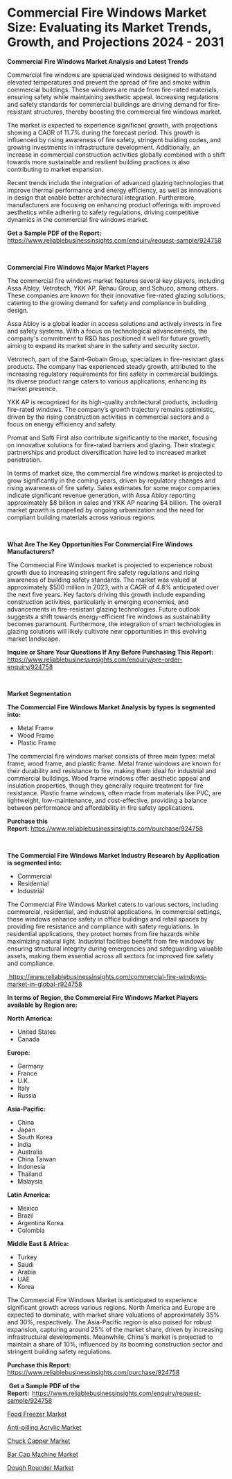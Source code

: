 <p><h1>Commercial Fire Windows Market Size: Evaluating its Market Trends, Growth, and Projections 2024 - 2031</h1></p><p><strong>Commercial Fire Windows Market Analysis and Latest Trends</strong></p>
<p><p>Commercial fire windows are specialized windows designed to withstand elevated temperatures and prevent the spread of fire and smoke within commercial buildings. These windows are made from fire-rated materials, ensuring safety while maintaining aesthetic appeal. Increasing regulations and safety standards for commercial buildings are driving demand for fire-resistant structures, thereby boosting the commercial fire windows market.</p><p>The market is expected to experience significant growth, with projections showing a CAGR of 11.7% during the forecast period. This growth is influenced by rising awareness of fire safety, stringent building codes, and growing investments in infrastructure development. Additionally, an increase in commercial construction activities globally combined with a shift towards more sustainable and resilient building practices is also contributing to market expansion. </p><p>Recent trends include the integration of advanced glazing technologies that improve thermal performance and energy efficiency, as well as innovations in design that enable better architectural integration. Furthermore, manufacturers are focusing on enhancing product offerings with improved aesthetics while adhering to safety regulations, driving competitive dynamics in the commercial fire windows market.</p></p>
<p><strong>Get a Sample PDF of the Report:&nbsp;</strong> <a href="https://www.reliablebusinessinsights.com/enquiry/request-sample/924758?utm_campaign=1400&utm_medium=2&utm_source=Github&utm_content=ia&utm_term=01102024&utm_id=commercial-fire-windows">https://www.reliablebusinessinsights.com/enquiry/request-sample/924758</a></p>
<p>&nbsp;</p>
<p><strong>Commercial Fire Windows Major Market Players</strong></p>
<p><p>The commercial fire windows market features several key players, including Assa Abloy, Vetrotech, YKK AP, Rehau Group, and Schuco, among others. These companies are known for their innovative fire-rated glazing solutions, catering to the growing demand for safety and compliance in building design.</p><p>Assa Abloy is a global leader in access solutions and actively invests in fire and safety systems. With a focus on technological advancements, the company's commitment to R&D has positioned it well for future growth, aiming to expand its market share in the safety and security sector.</p><p>Vetrotech, part of the Saint-Gobain Group, specializes in fire-resistant glass products. The company has experienced steady growth, attributed to the increasing regulatory requirements for fire safety in commercial buildings. Its diverse product range caters to various applications, enhancing its market presence.</p><p>YKK AP is recognized for its high-quality architectural products, including fire-rated windows. The company’s growth trajectory remains optimistic, driven by the rising construction activities in commercial sectors and a focus on energy efficiency and safety.</p><p>Promat and Safti First also contribute significantly to the market, focusing on innovative solutions for fire-rated barriers and glazing. Their strategic partnerships and product diversification have led to increased market penetration.</p><p>In terms of market size, the commercial fire windows market is projected to grow significantly in the coming years, driven by regulatory changes and rising awareness of fire safety. Sales estimates for some major companies indicate significant revenue generation, with Assa Abloy reporting approximately $8 billion in sales and YKK AP nearing $4 billion. The overall market growth is propelled by ongoing urbanization and the need for compliant building materials across various regions.</p></p>
<p>&nbsp;</p>
<p><strong>What Are The Key Opportunities For Commercial Fire Windows Manufacturers?</strong></p>
<p><p>The Commercial Fire Windows market is projected to experience robust growth due to increasing stringent fire safety regulations and rising awareness of building safety standards. The market was valued at approximately $500 million in 2023, with a CAGR of 4.8% anticipated over the next five years. Key factors driving this growth include expanding construction activities, particularly in emerging economies, and advancements in fire-resistant glazing technologies. Future outlook suggests a shift towards energy-efficient fire windows as sustainability becomes paramount. Furthermore, the integration of smart technologies in glazing solutions will likely cultivate new opportunities in this evolving market landscape.</p></p>
<p><strong>Inquire or Share Your Questions If Any Before Purchasing This Report:</strong> <a href="https://www.reliablebusinessinsights.com/enquiry/pre-order-enquiry/924758?utm_campaign=1400&utm_medium=2&utm_source=Github&utm_content=ia&utm_term=01102024&utm_id=commercial-fire-windows">https://www.reliablebusinessinsights.com/enquiry/pre-order-enquiry/924758</a></p>
<p>&nbsp;</p>
<p><strong>Market Segmentation</strong></p>
<p><strong>The Commercial Fire Windows Market Analysis by types is segmented into:</strong></p>
<p><ul><li>Metal Frame</li><li>Wood Frame</li><li>Plastic Frame</li></ul></p>
<p><p>The commercial fire windows market consists of three main types: metal frame, wood frame, and plastic frame. Metal frame windows are known for their durability and resistance to fire, making them ideal for industrial and commercial buildings. Wood frame windows offer aesthetic appeal and insulation properties, though they generally require treatment for fire resistance. Plastic frame windows, often made from materials like PVC, are lightweight, low-maintenance, and cost-effective, providing a balance between performance and affordability in fire safety applications.</p></p>
<p><strong>Purchase this Report:&nbsp;</strong><a href="https://www.reliablebusinessinsights.com/purchase/924758?utm_campaign=1400&utm_medium=2&utm_source=Github&utm_content=ia&utm_term=01102024&utm_id=commercial-fire-windows">https://www.reliablebusinessinsights.com/purchase/924758</a></p>
<p>&nbsp;</p>
<p><strong>The Commercial Fire Windows Market Industry Research by Application is segmented into:</strong></p>
<p><ul><li>Commercial</li><li>Residential</li><li>Industrial</li></ul></p>
<p><p>The Commercial Fire Windows Market caters to various sectors, including commercial, residential, and industrial applications. In commercial settings, these windows enhance safety in office buildings and retail spaces by providing fire resistance and compliance with safety regulations. In residential applications, they protect homes from fire hazards while maximizing natural light. Industrial facilities benefit from fire windows by ensuring structural integrity during emergencies and safeguarding valuable assets, making them essential across all sectors for improved fire safety and compliance.</p></p>
<p><a href="https://www.reliablebusinessinsights.com/commercial-fire-windows-market-in-global-r924758?utm_campaign=1400&utm_medium=2&utm_source=Github&utm_content=ia&utm_term=01102024&utm_id=commercial-fire-windows">&nbsp;https://www.reliablebusinessinsights.com/commercial-fire-windows-market-in-global-r924758</a></p>
<p><strong>In terms of Region, the Commercial Fire Windows Market Players available by Region are:</strong></p>
<p>
    <p> <strong> North America: </strong>
        <ul>
            <li>United States</li>
            <li>Canada</li>
        </ul>
        </p> 
    <p> <strong> Europe: </strong>
        <ul>
            <li>Germany</li>
            <li>France</li>
            <li>U.K.</li>
            <li>Italy</li>
            <li>Russia</li>
        </ul>
        </p> 
    <p> <strong> Asia-Pacific: </strong>
        <ul>
            <li>China</li>
            <li>Japan</li>
            <li>South Korea</li>
            <li>India</li>
            <li>Australia</li>
            <li>China Taiwan</li>
            <li>Indonesia</li>
            <li>Thailand</li>
            <li>Malaysia</li>
        </ul>
        </p> 
    <p> <strong> Latin America: </strong>
        <ul>
            <li>Mexico</li>
            <li>Brazil</li>
            <li>Argentina Korea</li>
            <li>Colombia</li>
        </ul>
        </p> 
    <p> <strong> Middle East & Africa: </strong>
        <ul>
            <li>Turkey</li>
            <li>Saudi</li>
            <li>Arabia</li>
            <li>UAE</li>
            <li>Korea</li>
        </ul>
    </p>
    </p>
<p><p>The Commercial Fire Windows Market is anticipated to experience significant growth across various regions. North America and Europe are expected to dominate, with market share valuations of approximately 35% and 30%, respectively. The Asia-Pacific region is also poised for robust expansion, capturing around 25% of the market share, driven by increasing infrastructural developments. Meanwhile, China's market is projected to maintain a share of 10%, influenced by its booming construction sector and stringent building safety regulations.</p></p>
<p><strong>Purchase this Report: </strong><a href="https://www.reliablebusinessinsights.com/purchase/924758?utm_campaign=1400&utm_medium=2&utm_source=Github&utm_content=ia&utm_term=01102024&utm_id=commercial-fire-windows">https://www.reliablebusinessinsights.com/purchase/924758</a></p>
<p>&nbsp;<strong>Get a Sample PDF of the Report:&nbsp;&nbsp;</strong><a href="https://www.reliablebusinessinsights.com/enquiry/request-sample/924758?utm_campaign=1400&utm_medium=2&utm_source=Github&utm_content=ia&utm_term=01102024&utm_id=commercial-fire-windows">https://www.reliablebusinessinsights.com/enquiry/request-sample/924758</a></p>
<p><strong></strong></p>
<p><p><a href="https://www.linkedin.com/pulse/analyzing-key-drivers-food-freezer-market-trends-future-outlook-055rf?utm_campaign=1400&utm_medium=2&utm_source=Github&utm_content=ia&utm_term=01102024&utm_id=commercial-fire-windows">Food Freezer Market</a></p><p><a href="https://issuu.com/reportprime-2/docs/anti-pilling-acrylic-market-size-20_e2823d7c7fbf60?utm_campaign=1400&utm_medium=2&utm_source=Github&utm_content=ia&utm_term=01102024&utm_id=commercial-fire-windows">Anti-pilling Acrylic Market</a></p><p><a href="https://www.linkedin.com/pulse/chuck-capper-market-industry-landscape-growth-trajectories-bwtuf?utm_campaign=1400&utm_medium=2&utm_source=Github&utm_content=ia&utm_term=01102024&utm_id=commercial-fire-windows">Chuck Capper Market</a></p><p><a href="https://issuu.com/reportprime-2/docs/bar-cap-machine-market-size-2030.pp_5bcc2cab3a7e0a?utm_campaign=1400&utm_medium=2&utm_source=Github&utm_content=ia&utm_term=01102024&utm_id=commercial-fire-windows">Bar Cap Machine Market</a></p><p><a href="https://www.linkedin.com/pulse/exploring-dough-rounder-market-dynamics-revenue-analysis-growth-ea1kf?utm_campaign=1400&utm_medium=2&utm_source=Github&utm_content=ia&utm_term=01102024&utm_id=commercial-fire-windows">Dough Rounder Market</a></p></p>